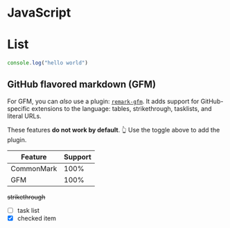 # JavaScript

# List 

```javascript
console.log("hello world")
```
## GitHub flavored markdown (GFM)

For GFM, you can *also* use a plugin:
[`remark-gfm`](https://github.com/remarkjs/react-markdown#use).
It adds support for GitHub-specific extensions to the language:
tables, strikethrough, tasklists, and literal URLs.

These features **do not work by default**.
👆 Use the toggle above to add the plugin.

| Feature    | Support              |
| --------- | ------------------- |
| CommonMark | 100%                 |
| GFM        | 100%  |

~~strikethrough~~

* [ ] task list
* [x] checked item
